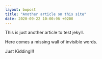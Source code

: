 ```yaml
---
layout: bwpost
title: "Another article on this site"
date: 2020-09-22 10:00:06 +0200
---
```

This is just another article to test jekyll.

Here comes a missing wall of invisible words.

Just Kidding!!!